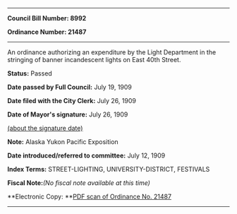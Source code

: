 

********

**Council Bill Number: 8992**
   
**Ordinance Number: 21487**
********

 An ordinance authorizing an expenditure by the Light Department in the stringing of banner incandescent lights on East 40th Street.

**Status:** Passed
   
**Date passed by Full Council:** July 19, 1909
   
**Date filed with the City Clerk:** July 26, 1909
   
**Date of Mayor's signature:** July 26, 1909
   
[(about the signature date)](/~public/approvaldate.htm)
   
   
**Note:** Alaska Yukon Pacific Exposition

   
**Date introduced/referred to committee:** July 12, 1909
   
   
**Index Terms:** STREET-LIGHTING, UNIVERSITY-DISTRICT, FESTIVALS

**Fiscal Note:**_(No fiscal note available at this time)_

**Electronic Copy: **[PDF scan of Ordinance No. 21487](/~archives/Ordinances/Ord_21487.pdf)

********

